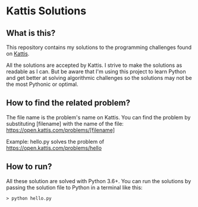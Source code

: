 # Kattis Solutions

## What is this?
This repository contains my solutions to the programming challenges found on [Kattis](https://open.kattis.com/).

All the solutions are accepted by Kattis. 
I strive to make the solutions as readable as I can.
But be aware that I'm using this project to learn Python and get better at solving algorithmic challenges so the solutions may not be the most Pythonic or optimal. 


## How to find the related problem?
The file name is the problem's name on Kattis.
You can find the problem by substituting [filename] with the name of the file:
https://open.kattis.com/problems/[filename]

Example:
hello.py solves the problem of
https://open.kattis.com/problems/hello


## How to run?
All these solution are solved with Python 3.6+.
You can run the solutions by passing the solution file to Python in a terminal like this:
```console
> python hello.py
```
